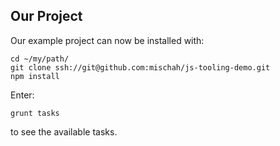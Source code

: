 ## Our Project

Our example project can now be installed with:

    cd ~/my/path/
    git clone ssh://git@github.com:mischah/js-tooling-demo.git
    npm install

Enter:

    grunt tasks

to see the available tasks.
